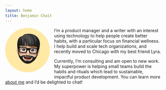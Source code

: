 ```yaml
---
layout: home
title: Benjamin Chait
---
```

<img src="/assets/img/IMG_0534.jpeg" style="float: left; width: 9rem; border-radius: 50%; margin: 0 1em 1em 0;" />

<p>I’m a product manager and a writer with an interest using technology to help people create better habits, with a particular focus on financial wellness. I help build and scale tech organizations, and recently moved to Chicago with my best friend Lyra.</p>

<p>Currently, I’m consulting and am open to new work. My superpower is helping small teams build the habits and rituals which lead to sustainable, impactful product development. You can learn more <a href="/about">about me</a> and I’d be delighted to chat!</p>

<div style="clear: both;">&nbsp;</div>

<script src='https://api.mapbox.com/mapbox-gl-js/v2.7.0/mapbox-gl.js'></script>
<link href='https://api.mapbox.com/mapbox-gl-js/v2.7.0/mapbox-gl.css' rel='stylesheet' />
<div id="map_outdoors" style="width: 600px; height: 300px; margin: 20px;"></div>
<script>
mapboxgl.accessToken = 'pk.eyJ1IjoiYmVuamFtaW5jaGFpdCIsImEiOiJjbDBsbzMyd2UwM3Z0M2NxMXM5cWNwNjZ6In0.QJ4_7OYM5QpBM_faDTmD8A';
const map_outdoors = new mapboxgl.Map({
  container: 'map_outdoors', // container ID
  style: 'mapbox://styles/mapbox/outdoors-v11', // style URL
  center: [-87.596532, 41.795068], // starting position [lng, lat]
  zoom: 13 // starting zoom
});
</script>

<!-- indie auth https://indieweb.org/rel-me and https://indielogin.com/setup -->
<link href="https://twitter.com/benjaminchait" rel="me">
<link href="https://github.com/benjaminchait" rel="me">
<!-- end indie auth -->